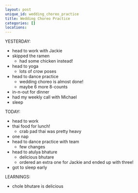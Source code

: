 ```yaml
---
layout: post
unique_id: wedding_choreo_practice
title: Wedding Choreo Practice
categories: []
locations: 
---
```


YESTERDAY:
* head to work with Jackie
* skipped the ramen
  * had some chicken instead!
* head to yoga
  * lots of crow poses
* head to dance practice
  * wedding choreo is almost done!
  * maybe 6 more 8-counts
* in-n-out for dinner
* had my weekly call with Michael
* sleep

TODAY:
* head to work
* thai food for lunch!
  * crab pad thai was pretty heavy
* one nap
* head to dance practice with team
  * few changes
* head to atulya bhature
  * delicious bhutare
  * ordered an extra one for Jackie and ended up with three!
* got to sleep early

LEARNINGS:
* chole bhutare is delicious
